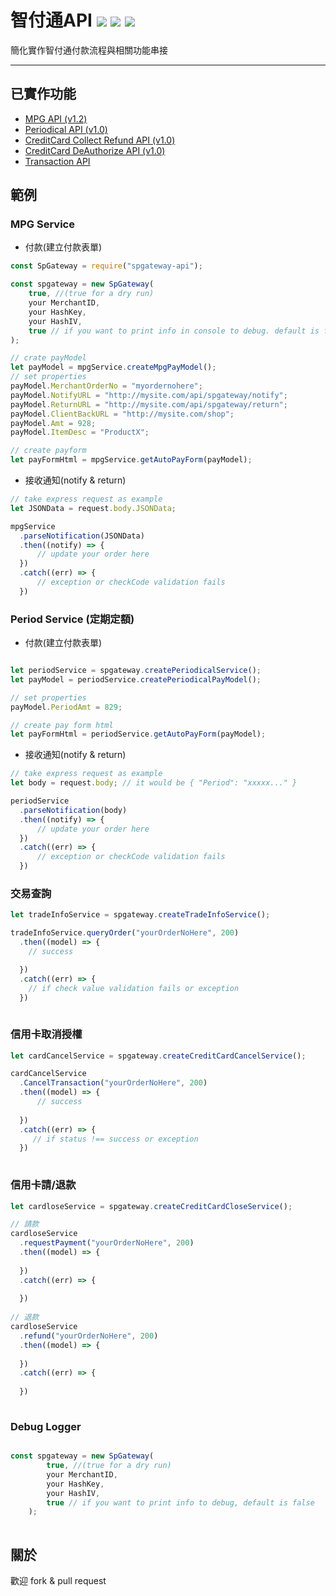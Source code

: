 # 智付通API ![](https://img.shields.io/npm/dm/spgateway-api.svg?style=flat) ![](https://img.shields.io/npm/v/spgateway-api.svg?style=flat) ![](https://travis-ci.org/yozian/spgateway.svg?branch=master)

  簡化實作智付通付款流程與相關功能串接

---

## 已實作功能

  * [MPG API (v1.2)](https://www.spgateway.com/dw_files/info_api/spgateway_gateway_MPGapi_V1_0_3.pdf)
  * [Periodical API (v1.0)](https://www.spgateway.com/dw_files/info_api/spgateway_gateway_periodical_api_V1_0_6.pdf)
  * [CreditCard Collect Refund API (v1.0)](https://www.spgateway.com/dw_files/info_api/gateway_creditcard_collect_refund_api_V1_0_0.pdf)
  * [CreditCard DeAuthorize API (v1.0)](https://www.spgateway.com/dw_files/info_api/gateway_creditcard_deauthorize_api_V1_0_0.pdf)
  * [Transaction API](https://www.spgateway.com/dw_files/info_api/spgateway_gateway_Transaction_api_V1_0_1.pdf)
  
## 範例

### MPG Service

  * 付款(建立付款表單)
  
```javascript
const SpGateway = require("spgateway-api");

const spgateway = new SpGateway(
    true, //(true for a dry run)
    your MerchantID,
    your HashKey,
    your HashIV,
    true // if you want to print info in console to debug. default is false
);

// crate payModel
let payModel = mpgService.createMpgPayModel();
// set properties
payModel.MerchantOrderNo = "myordernohere";
payModel.NotifyURL = "http://mysite.com/api/spgateway/notify";
payModel.ReturnURL = "http://mysite.com/api/spgateway/return";
payModel.ClientBackURL = "http://mysite.com/shop";
payModel.Amt = 928;
payModel.ItemDesc = "ProductX";

// create payform
let payFormHtml = mpgService.getAutoPayForm(payModel);

``` 
        
  * 接收通知(notify & return)
  
```javascript
// take express request as example
let JSONData = request.body.JSONData;

mpgService
  .parseNotification(JSONData)
  .then((notify) => {
      // update your order here
  })
  .catch((err) => {
      // exception or checkCode validation fails
  })
```   

### Period Service (定期定額)

 * 付款(建立付款表單)
 
```javascript

let periodService = spgateway.createPeriodicalService();
let payModel = periodService.createPeriodicalPayModel();

// set properties
payModel.PeriodAmt = 829;

// create pay form html
let payFormHtml = periodService.getAutoPayForm(payModel);


```

  * 接收通知(notify & return)
  
```javascript
// take express request as example
let body = request.body; // it would be { "Period": "xxxxx..." }

periodService
  .parseNotification(body)
  .then((notify) => {
      // update your order here
  })
  .catch((err) => {
      // exception or checkCode validation fails
  })
```   

### 交易查詢

```javascript
let tradeInfoService = spgateway.createTradeInfoService();

tradeInfoService.queryOrder("yourOrderNoHere", 200)
  .then((model) => {
    // success

  })
  .catch((err) => {
    // if check value validation fails or exception
  })
  
```   

### 信用卡取消授權

```javascript
let cardCancelService = spgateway.createCreditCardCancelService();

cardCancelService
  .CancelTransaction("yourOrderNoHere", 200)
  .then((model) => {
      // success
      
  })
  .catch((err) => {
     // if status !== success or exception
  })
  
```

### 信用卡請/退款

```javascript
let cardloseService = spgateway.createCreditCardCloseService();

// 請款
cardloseService
  .requestPayment("yourOrderNoHere", 200)
  .then((model) => {
    
  })
  .catch((err) => {
    
  })
  
// 退款
cardloseService
  .refund("yourOrderNoHere", 200)
  .then((model) => {
    
  })
  .catch((err) => {
    
  })
  
```


### Debug Logger

```javascript

const spgateway = new SpGateway(
        true, //(true for a dry run)
        your MerchantID,
        your HashKey,
        your HashIV,
        true // if you want to print info to debug, default is false
    );
        
```        
        

## 關於
  
  歡迎 fork & pull request    
